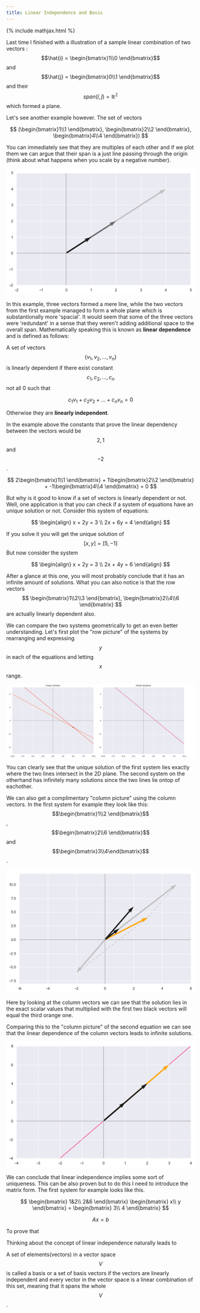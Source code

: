```yaml
---
title: Linear Independence and Basis
---
```

{% include mathjax.html %}

Last time I finished with a illustration of a sample linear combination of two vectors : $$\hat{i} = \begin{bmatrix}1\\0 \end{bmatrix}$$ and $$\hat{j} = \begin{bmatrix}0\\1 \end{bmatrix}$$ and their 
$$ 
 span(\hat{i},\hat{j}) = \mathbb{R^2} 
$$ which formed a plane.

Let's see another example however. The set of vectors

$$
 (\begin{bmatrix}1\\1 \end{bmatrix},
 \begin{bmatrix}2\\2 \end{bmatrix},
 \begin{bmatrix}4\\4 \end{bmatrix})
$$

You can immediately see that  they are multiples of each other and if we plot them we can argue that their span is a just line passing through the origin (think about what happens when you scale by a negative number).

![png](/assets/images/linearly_dependent.png)

In this example, three vectors formed a mere line, while the two vectors from the first example managed to form a whole plane which is substantionally more 'spacial'. It would seem that some of the three vectors were 'redundant' in a sense that they weren't adding additional space to the overall span. Mathematically speaking this is known as __linear dependence__ and is defined as follows:  

A set of vectors $$\{v_1,v_2,...,v_n\}$$ is linearly dependent if there exist constant $$c_1,c_2,...,c_n$$ not all 0 such that

$$
  c_1v_1+c_2v_2+...+c_nv_n=0
$$

Otherwise they are __linearly independent__.

In the example above the constants that prove the linear dependency between the vectors would be $$2,1$$ and $$-2$$.

$$
2\begin{bmatrix}1\\1 \end{bmatrix} +
1\begin{bmatrix}2\\2 \end{bmatrix} + 
-1\begin{bmatrix}4\\4 \end{bmatrix} = 0
$$

But why is it good to know if a set of vectors is linearly dependent or not. Well, one application is that you can check if a system of equations have an unique solution or not. Consider this system of equations:

$$
  \begin{align}
  x + 2y = 3 \\
  2x + 6y = 4
  \end{align}
$$

If you solve it you will get the unique solution of $$[x,y] = [5,-1]$$
But now consider the system 

$$
  \begin{align}
  x + 2y = 3 \\
  2x + 4y = 6
  \end{align}
$$

After a glance at this one, you will most probably conclude that it has an infinite amount of solutions. What you can also notice is that the row vectors $$
\begin{bmatrix}1\\2\\3 \end{bmatrix},
\begin{bmatrix}2\\4\\6 \end{bmatrix}
$$are actually linearly dependent also.

We can compare the two systems geometrically to get an even better understanding. Let's first plot the "row picture" of the systems by rearranging and expressing $$y$$ in each of the equations and letting $$x$$ range.

![png](/assets/images/solution.png)

You can clearly see that the unique solution of the first system lies exactly where the two lines intersect in the 2D plane. The second system on the otherhand has infinitely many solutions since the two lines lie ontop of eachother.

We can also get a complimentary "column picture" using the column vectors. In the first system for example they look like this: $$\begin{bmatrix}1\\2 \end{bmatrix}$$,$$\begin{bmatrix}2\\6 \end{bmatrix}$$ and $$\begin{bmatrix}3\\4\end{bmatrix}$$.


![png](/assets/images/column_pic.png)

Here by looking at the column vectors we can see that the solution lies in the exact scalar values that multiplied with the first two black vectors will equal the third orange one. 

Comparing this to the "column picture" of the second equation we can see that the linear dependence of the column vectors leads to infinite solutions.

![png](/assets/images/column_2.png)

We can conclude that linear independence implies some sort of uniqueness. This can be also proven but to do this I need to introduce the matrix form. The first system for example looks like this.

$$
\begin{bmatrix}
1&2\\
2&6 
\end{bmatrix}
\begin{bmatrix}
x\\
y 
\end{bmatrix} = 
\begin{bmatrix}
3\\
4 
\end{bmatrix}
$$

$$
Ax=b
$$

To prove that 



Thinking about the concept of linear independence naturally leads to 


A set of elements(vectors) in a vector space $$V$$ is called a basis or a set of basis vectors if the vectors are linearly independent and every vector in the vector space is a linear combination of this set, meaning that it spans the whole $$V$$.